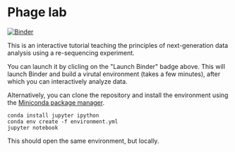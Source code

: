 # Phage lab

[![Binder](http://mybinder.org/badge.svg)](http://mybinder.org:/repo/mikheyev/phage-lab)

This is an interactive tutorial teaching the principles of next-generation data analysis using a re-sequencing experiment.

You can launch it by clicling on the "Launch Binder" badge above. This will launch Binder and build a virutal environment (takes a few minutes), after which you can interactively analyze data.

Alternatively, you can clone the repository and install the environment using the [Miniconda package manager](http://conda.pydata.org/miniconda.html).

	conda install jupyter ipython
	conda env create -f environment.yml
	jupyter notebook

This should open the same environment, but locally.